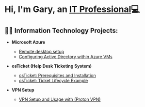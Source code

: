<h1>Hi, I'm Gary, an <a href="https://www.linkedin.com/feed/?trk=homepage-basic_sign-in-submit">IT Professional</a>💻</h1>

<h2>👨‍💻 Information Technology Projects:</h2>

- <b>Microsoft Azure</b>
  
  - [Remote desktop setup](https://github.com/G-Code6/Remote-desktop)
  - [Configuring Active Directory within Azure VMs](https://github.com/G-Code6/Configuring-Active-Directory.)
 
- <b>osTicket (Help Desk Ticketing System)</b>
  - [osTicket: Prerequisites and Installation](https://github.com/G-Code6/osTicket-Help-Desk-Ticketing-System/blob/main/README.md)
  - [osTicket: Ticket Lifecycle Example](https://github.com/G-Code6/osTicket-Ticket-Creation-and-Lifecycle/blob/main/README.md)

- <b>VPN Setup </b>
  - [VPN Setup and Usage with (Proton VPN)](https://github.com/joshmadakoredmonds/post-install-config)


